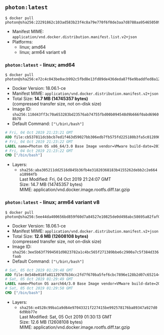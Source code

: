 ## `photon:latest`

```console
$ docker pull photon@sha256:22291862c103ad583b23f4c8a79e770f6f0de3aa7d8788aa954650509d1bdc8f
```

-	Manifest MIME: `application/vnd.docker.distribution.manifest.list.v2+json`
-	Platforms:
	-	linux; amd64
	-	linux; arm64 variant v8

### `photon:latest` - linux; amd64

```console
$ docker pull photon@sha256:e72c4c043be0acb992c5fbd8e13fd89de436deda87f6e9baddfed8a12dbb3678
```

-	Docker Version: 18.06.1-ce
-	Manifest MIME: `application/vnd.docker.distribution.manifest.v2+json`
-	Total Size: **14.7 MB (14745357 bytes)**  
	(compressed transfer size, not on-disk size)
-	Image ID: `sha256:110d43ff3c70a653283bd23576ab74755fbd00b094548d9b666f0abd69608b78`
-	Default Command: `["\/bin\/bash"]`

```dockerfile
# Fri, 04 Oct 2019 21:23:21 GMT
ADD file:cb537811dcbbcb7ed1f463d59027bb306edb7fb575fd225180b3fa5c012890c7 in / 
# Fri, 04 Oct 2019 21:23:22 GMT
LABEL name=Photon OS x86_64/3.0 Base Image vendor=VMware build-date=20191004
# Fri, 04 Oct 2019 21:23:22 GMT
CMD ["/bin/bash"]
```

-	Layers:
	-	`sha256:aba305211dd2516d845b36fb4e31820368183b4155262debb2c2e664a18984fb`  
		Last Modified: Fri, 04 Oct 2019 21:24:07 GMT  
		Size: 14.7 MB (14745357 bytes)  
		MIME: application/vnd.docker.image.rootfs.diff.tar.gzip

### `photon:latest` - linux; arm64 variant v8

```console
$ docker pull photon@sha256:5ee44da400656bd859f60d7a84527e10825de0d498abc58695a82faf052cb668
```

-	Docker Version: 18.06.1-ce
-	Manifest MIME: `application/vnd.docker.distribution.manifest.v2+json`
-	Total Size: **12.6 MB (12608108 bytes)**  
	(compressed transfer size, not on-disk size)
-	Image ID: `sha256:3ee5b63f7994501d9823782a1c4bc565f271389bbe6c2900a7c5f384d336faab`
-	Default Command: `["\/bin\/bash"]`

```dockerfile
# Sat, 05 Oct 2019 01:29:48 GMT
ADD file:8e548e018fa81129787b34cc2fd7f670ba5fef6cbc7896e128b2d07c652144d6 in / 
# Sat, 05 Oct 2019 01:29:49 GMT
LABEL name=Photon OS aarch64/3.0 Base Image vendor=VMware build-date=20191004
# Sat, 05 Oct 2019 01:29:50 GMT
CMD ["/bin/bash"]
```

-	Layers:
	-	`sha256:e4528c99ba1a9d64e97043321f227415be992578176ba89347a927d06d9bb77e`  
		Last Modified: Sat, 05 Oct 2019 01:30:13 GMT  
		Size: 12.6 MB (12608108 bytes)  
		MIME: application/vnd.docker.image.rootfs.diff.tar.gzip

